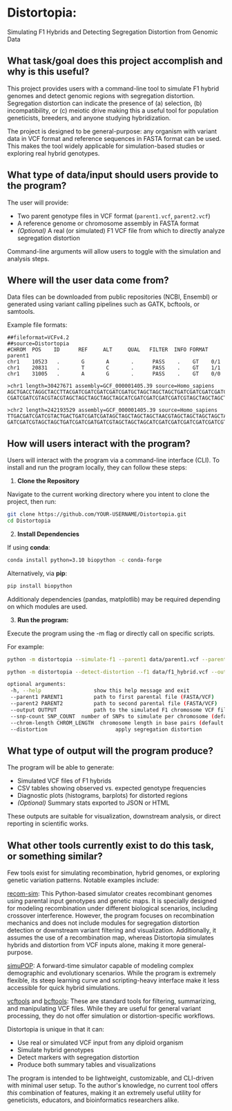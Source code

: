 
# Distortopia: 
Simulating F1 Hybrids and Detecting Segregation Distortion from Genomic Data

## What task/goal does this project accomplish and why is this useful?

This project provides users with a command-line tool to simulate F1 hybrid genomes and detect genomic regions with segregation distortion. Segregation distortion can indicate the presence of (a) selection, (b) incompatibility, or (c) meiotic drive making this a useful tool for population geneticists, breeders, and anyone studying hybridization.

The project is designed to be general-purpose: any organism with variant data in VCF format and reference sequences in FASTA format can be used. This makes the tool widely applicable for simulation-based studies or exploring real hybrid genotypes.

## What type of data/input should users provide to the program?

The user will provide:
- Two parent genotype files in VCF format (`parent1.vcf`, `parent2.vcf`)
- A reference genome or chromosome assembly in FASTA format
- *(Optional)* A real (or simulated) F1 VCF file from which to directly analyze segregation distortion

Command-line arguments will allow users to toggle with the simulation and analysis steps.

## Where will the user data come from?

Data files can be downloaded from public repositories (NCBI, Ensembl) or generated using variant calling pipelines such as GATK, bcftools, or samtools.  

Example file formats:

```**VCF**:
##fileformat=VCFv4.2
##source=Distortopia
#CHROM  POS    ID      REF     ALT     QUAL   FILTER  INFO FORMAT parent1
chr1    10523   .       G       A       .      PASS    .    GT    0/1
chr1    20831   .       T       C       .      PASS    .    GT    1/1
chr1    31005   .       A       G       .      PASS    .    GT    0/0
```
```**FASTA**:
>chr1 length=30427671 assembly=GCF_000001405.39 source=Homo_sapiens
AGCTGACCTAGGCTACCTTACGATCGATCGATCGATCGATGCTAGCTAGCTAGCTGATCGATCGATCGATCGA
CGATCGATCGTACGTACGTAGCTAGCTAGCTAGCTAGCATCGATCGATCGATCGATCGTAGCTAGCTAGCTAG

>chr2 length=242193529 assembly=GCF_000001405.39 source=Homo_sapiens
TTGACGATCGATCGTACTGACTGATCGATCGATAGCTAGCTAGCTAGCTAACGTAGCTAGCTAGCTAGCTAGC
GATCGATCGTAGCTAGCTGATCGATCGATGATCGTAGCTAGCTAGCATCGATCGATCGATCGATCGATCGTAG
```

## How will users interact with the program?

Users will interact with the program via a command-line interface (CLI). To install and run the program locally, they can follow these steps:

1. **Clone the Repository**

Navigate to the current working directory where you intent to clone the project, then run:
```bash
git clone https://github.com/YOUR-USERNAME/Distortopia.git
cd Distortopia
```

2. **Install Dependencies**

If using **conda**:
```bash
conda install python=3.10 biopython -c conda-forge
```
Alternatively, via **pip**:
```bash
pip install biopython
```
Additionaly dependencies (pandas, matplotlib) may be required depending on which modules are used.

3. **Run the program:**

 Execute the program using the -m flag or directly call on specific scripts. 

 For example:
```bash
python -m distortopia --simulate-f1 --parent1 data/parent1.vcf --parent2 data/parent2.vcf --output data/f1_hybrid.vcf

python -m distortopia --detect-distortion --f1 data/f1_hybrid.vcf --output results/segdist_table.csv
```
```bash
optional arguments:
 -h, --help                 show this help message and exit
 --parent1 PARENT1          path to first parental file (FASTA/VCF)
 --parent2 PARENT2          path to second parental file (FASTA/VCF)
 --output OUTPUT            path to the simulated F1 chromosome VCF file
 --snp-count SNP_COUNT  number of SNPs to simulate per chromosome (default: 1000)
 --chrom-length CHROM_LENGTH  chromosome length in base pairs (default: 1Mb)
 --distortion                      apply segregation distortion 
```

## What type of output will the program produce? 

The program will be able to generate:

- Simulated VCF files of F1 hybrids
- CSV tables showing observed vs. expected genotype frequencies
- Diagnostic plots (histograms, barplots) for distorted regions
- *(Optional)* Summary stats exported to JSON or HTML

These outputs are suitable for visualization, downstream analysis, or direct reporting in scientific works.

## What other tools currently exist to do this task, or something similar?

Few tools exist for simulating recombination, hybrid genomes, or exploring genetic variation patterns. Notable examples include:

[recom-sim](https://github.com/salanova-elliott/recom-sim):
This Python-based simulator creates recombinant genomes using parental input genotypes and genetic maps. It is specially designed for modeling recombination under different biological scenarios, including crossover interference. However, the program focuses on recombination mechanics and does not include modules for segregation distortion detection or downstream variant filtering and visualization. Additionally, it assumes the use of a recombination map, whereas Distortopia simulates hybrids and distortion from VCF inputs alone, making it more general-purpose.

[simuPOP](https://github.com/BoPeng/simuPOP):
A forward-time simulator capable of modeling complex demographic and evolutionary scenarios. While the program is extremely flexible, its steep learning curve and scripting-heavy interface make it less accessible for quick hybrid simulations.

[vcftools](https://github.com/vcftools/vcftools) and [bcftools](https://github.com/samtools/bcftools):
These are standard tools for filtering, summarizing, and manipulating VCF files. While they are useful for general variant processing, they do not offer simulation or distortion-specific workflows.

Distortopia is unique in that it can:

- Use real or simulated VCF input from any diploid organism
- Simulate hybrid genotypes
- Detect markers with segregation distortion
- Produce both summary tables and visualizations

The program is intended to be lightweight, customizable, and CLI-driven with minimal user setup. To the author's knowledge, no current tool offers *this* combination of features, making it an extremely useful utility for geneticists, educators, and bioinformatics researchers alike.
















